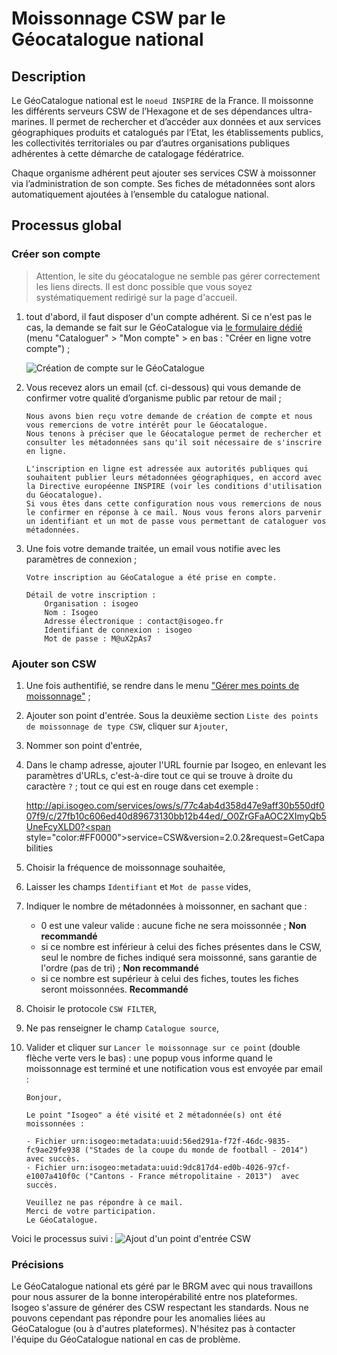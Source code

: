 # Moissonnage CSW par le Géocatalogue national

## Description

Le GéoCatalogue national est le `noeud INSPIRE` de la France. Il moissonne les différents serveurs CSW de l’Hexagone et de ses dépendances ultra-marines. Il permet de rechercher et d’accéder aux données et aux services géographiques produits et catalogués par l’Etat, les établissements publics, les collectivités territoriales ou par d’autres organisations publiques adhérentes à cette démarche de catalogage fédératrice.

Chaque organisme adhérent peut ajouter ses services CSW à moissonner via l’administration de son compte. Ses fiches de métadonnées sont alors automatiquement ajoutées à l’ensemble du catalogue national.

## Processus global

### Créer son compte

> Attention, le site du géocatalogue ne semble pas gérer correctement les liens directs. Il est donc possible que vous soyez systématiquement redirigé sur la page d'accueil.

1. tout d'abord, il faut disposer d'un compte adhérent. Si ce n'est pas le cas, la demande se fait sur le GéoCatalogue via [le formulaire dédié](http://www.geocatalogue.fr/#!CreateAccountTileForward) (menu "Cataloguer" > "Mon compte" > en bas : "Créer en ligne votre compte") ;

    ![Création de compte sur le GéoCatalogue](/fr/images/annex_GeoCatalogueFR_signInForm.png "Remplir le formulaire de demande de création de compte pour le GéoCatalogue")

2. Vous recevez alors un email (cf. ci-dessous) qui vous demande de confirmer votre qualité d’organisme public par retour de mail ;

    ```
    Nous avons bien reçu votre demande de création de compte et nous vous remercions de votre intérêt pour le Géocatalogue.
    Nous tenons à préciser que le Géocatalogue permet de rechercher et consulter les métadonnées sans qu'il soit nécessaire de s'inscrire en ligne.

    L'inscription en ligne est adressée aux autorités publiques qui souhaitent publier leurs métadonnées géographiques, en accord avec la Directive européenne INSPIRE (voir les conditions d'utilisation du Géocatalogue).
    Si vous êtes dans cette configuration nous vous remercions de nous le confirmer en réponse à ce mail. Nous vous ferons alors parvenir un identifiant et un mot de passe vous permettant de cataloguer vos métadonnées.
    ```

3. Une fois votre demande traitée, un email vous notifie avec les paramètres de connexion ;

    ```
    Votre inscription au GéoCatalogue a été prise en compte.

    Détail de votre inscription :
        Organisation : isogeo
        Nom : Isogeo
        Adresse électronique : contact@isogeo.fr
        Identifiant de connexion : isogeo
        Mot de passe : M@uX2pAs7

    ```

### Ajouter son CSW

1. Une fois authentifié, se rendre dans le menu ["Gérer mes points de moissonnage"](http://geocatalogue.fr/geocatadmin/admin/ListHarvestPoint.do) ;

2. Ajouter son point d'entrée. Sous la deuxième section `Liste des points de moissonnage de type CSW`, cliquer sur `Ajouter`,

3. Nommer son point d'entrée,

4. Dans le champ adresse, ajouter l'URL fournie par Isogeo, en enlevant les paramètres d'URLs, c'est-à-dire tout ce qui se trouve à droite du caractère `?` ; tout ce qui est en rouge dans cet exemple :

    http://api.isogeo.com/services/ows/s/77c4ab4d358d47e9aff30b550df007f9/c/27fb10c606ed40d89673130bb12b44ed/_O0ZrGFaAOC2XImyQb5UneFcyXLD0?<span style="color:#FF0000">service=CSW&version=2.0.2&request=GetCapabilities</span>

5. Choisir la fréquence de moissonnage souhaitée,

6. Laisser les champs `Identifiant` et `Mot de passe` vides,

7. Indiquer le nombre de métadonnées à moissonner, en sachant que :
    * 0 est une valeur valide : aucune fiche ne sera moissonnée ; **Non recommandé**
    * si ce nombre est inférieur à celui des fiches présentes dans le CSW, seul le nombre de fiches indiqué sera moissonné, sans garantie de l'ordre (pas de tri) ; **Non recommandé**
    * si ce nombre est supérieur à celui des fiches, toutes les fiches seront moissonnées. **Recommandé**

8. Choisir le protocole `CSW FILTER`,

9. Ne pas renseigner le champ `Catalogue source`,

10. Valider et cliquer sur `Lancer le moissonnage sur ce point` (double flèche verte vers le bas) : une popup vous informe quand le moissonnage est terminé et une notification vous est envoyée par email :

    ```
    Bonjour,

    Le point "Isogeo" a été visité et 2 métadonnée(s) ont été moissonnées :

    - Fichier urn:isogeo:metadata:uuid:56ed291a-f72f-46dc-9835-fc9ae29fe938 ("Stades de la coupe du monde de football - 2014")  avec succès.
    - Fichier urn:isogeo:metadata:uuid:9dc817d4-ed0b-4026-97cf-e1007a410f0c ("Cantons - France métropolitaine - 2013")  avec succès.

    Veuillez ne pas répondre à ce mail.
    Merci de votre participation.
    Le GéoCatalogue.
    ```

Voici le processus suivi :
![Ajout d'un point d'entrée CSW](/fr/images/annex_GeoCatalogueFR_entryPointsAddConfig.gif "Configurer son point d'entrée CSW")


### Précisions

Le GéoCatalogue national ets géré par le BRGM avec qui nous travaillons pour nous assurer de la bonne interopérabilité entre nos plateformes. Isogeo s'assure de générer des CSW respectant les standards. Nous ne pouvons cependant pas répondre pour les anomalies liées au GéoCatalogue (ou à d'autres plateformes). N'hésitez pas à contacter l'équipe du GéoCatalogue national en cas de problème.
